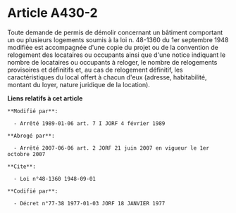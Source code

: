 # Article A430-2

Toute demande de permis de démolir concernant un bâtiment comportant un ou plusieurs logements soumis à la loi n. 48-1360 du
1er septembre 1948 modifiée est accompagnée d'une copie du projet ou de la convention de relogement des locataires ou
occupants ainsi que d'une notice indiquant le nombre de locataires ou occupants à reloger, le nombre de relogements
provisoires et définitifs et, au cas de relogement définitif, les caractéristiques du local offert à chacun d'eux (adresse,
habitabilité, montant du loyer, nature juridique de la location).

**Liens relatifs à cet article**

	**Modifié par**:

	  - Arrêté 1989-01-06 art. 7 I JORF 4 février 1989

	**Abrogé par**:

	  - Arrêté 2007-06-06 art. 2 JORF 21 juin 2007 en vigueur le 1er octobre 2007

	**Cite**:

	  - Loi n°48-1360 1948-09-01

	**Codifié par**:

	  - Décret n°77-38 1977-01-03 JORF 18 JANVIER 1977
